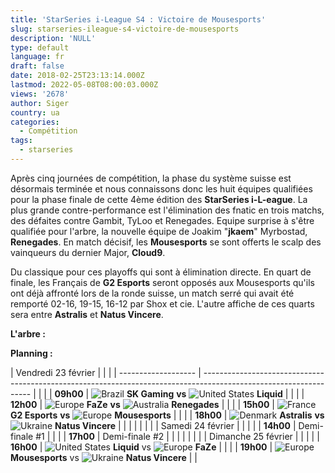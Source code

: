 ```yaml
---
title: 'StarSeries i-League S4 : Victoire de Mousesports'
slug: starseries-ileague-s4-victoire-de-mousesports
description: 'NULL'
type: default
language: fr
draft: false
date: 2018-02-25T23:13:14.000Z
lastmod: 2022-05-08T08:00:03.000Z
views: '2678'
author: Siger
country: ua
categories:
  - Compétition
tags:
  - starseries
---
```

Après cinq journées de compétition, la phase du système suisse est désormais terminée et nous connaissons donc les huit équipes qualifiées pour la phase finale de cette 4ème édition des **StarSeries i-L-eague**. La plus grande contre-performance est l'élimination des fnatic en trois matchs, des défaites contre Gambit, TyLoo et Renegades. Equipe surprise à s'être qualifiée pour l'arbre, la nouvelle équipe de Joakim "**jkaem**" Myrbostad, **Renegades**. En match décisif, les **Mousesports** se sont offerts le scalp des vainqueurs du dernier Major, **Cloud9**.

Du classique pour ces playoffs qui sont à élimination directe. En quart de finale, les Français de **G2 Esports** seront opposés aux Mousesports qu'ils ont déjà affronté lors de la ronde suisse, un match serré qui avait été remporté 02-16, 19-15, 16-12 par Shox et cie. L'autre affiche de ces quarts sera entre **Astralis** et **Natus Vincere**.

**L'arbre :** 

**Planning :**

| Vendredi 23 février |                                                                                                                   |  |
| ------------------- | ----------------------------------------------------------------------------------------------------------------- |  |
| | **09h00**         | ![Brazil](/images/countries/br.svg)⁠ **SK Gaming** **vs** ![United States](/images/countries/us.svg)⁠ **Liquid**  |  |
| | **12h00**         | ![Europe](/images/countries/eu.svg)⁠ **FaZe** **vs** ![Australia](/images/countries/au.svg)⁠ **Renegades**        |  |
| | **15h00**         | ![France](/images/countries/fr.svg)⁠ **G2 Esports** **vs** ![Europe](/images/countries/eu.svg)⁠ **Mousesports**   |  |
| | **18h00**         | ![Denmark](/images/countries/dk.svg)⁠ **Astralis** **vs** ![Ukraine](/images/countries/ua.svg)⁠ **Natus Vincere** |  |
| |                   |                                                                                                                   |  |
| Samedi 24 février   |                                                                                                                   |  |
| | **14h00**         | Demi-finale #1                                                                                                    |  |
| | **17h00**         | Demi-finale #2                                                                                                    |  |
| |                   |                                                                                                                   |  |
| Dimanche 25 février |                                                                                                                   |  |
| | **16h00**         | ![United States](/images/countries/us.svg)⁠ **Liquid** vs ![Europe](/images/countries/eu.svg)⁠ **FaZe**           |  |
| | **19h00**         | ![Europe](/images/countries/eu.svg)⁠ **Mousesports** vs ![Ukraine](/images/countries/ua.svg)⁠ **Natus Vincere**   |  |

  
